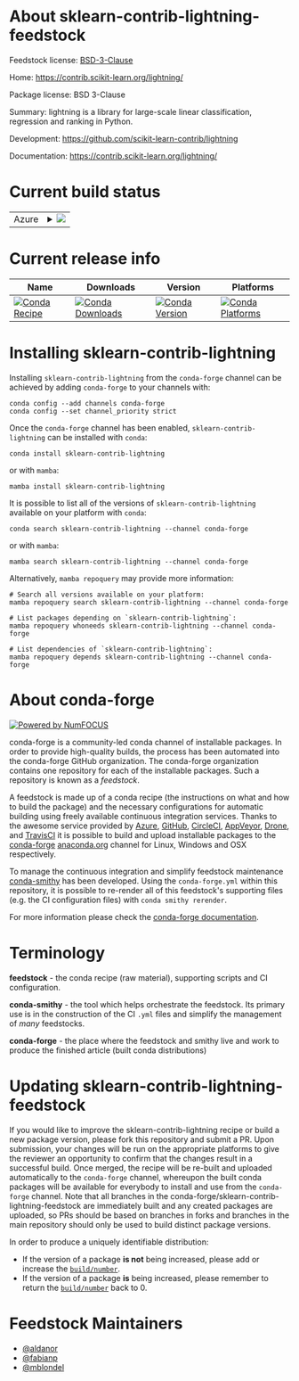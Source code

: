 About sklearn-contrib-lightning-feedstock
=========================================

Feedstock license: [BSD-3-Clause](https://github.com/conda-forge/sklearn-contrib-lightning-feedstock/blob/main/LICENSE.txt)

Home: https://contrib.scikit-learn.org/lightning/

Package license: BSD 3-Clause

Summary: lightning is a library for large-scale linear classification, regression and ranking in Python.

Development: https://github.com/scikit-learn-contrib/lightning

Documentation: https://contrib.scikit-learn.org/lightning/

Current build status
====================


<table>
    
  <tr>
    <td>Azure</td>
    <td>
      <details>
        <summary>
          <a href="https://dev.azure.com/conda-forge/feedstock-builds/_build/latest?definitionId=5226&branchName=main">
            <img src="https://dev.azure.com/conda-forge/feedstock-builds/_apis/build/status/sklearn-contrib-lightning-feedstock?branchName=main">
          </a>
        </summary>
        <table>
          <thead><tr><th>Variant</th><th>Status</th></tr></thead>
          <tbody><tr>
              <td>linux_64_numpy1.22python3.8.____cpython</td>
              <td>
                <a href="https://dev.azure.com/conda-forge/feedstock-builds/_build/latest?definitionId=5226&branchName=main">
                  <img src="https://dev.azure.com/conda-forge/feedstock-builds/_apis/build/status/sklearn-contrib-lightning-feedstock?branchName=main&jobName=linux&configuration=linux%20linux_64_numpy1.22python3.8.____cpython" alt="variant">
                </a>
              </td>
            </tr><tr>
              <td>linux_64_numpy2.0python3.10.____cpython</td>
              <td>
                <a href="https://dev.azure.com/conda-forge/feedstock-builds/_build/latest?definitionId=5226&branchName=main">
                  <img src="https://dev.azure.com/conda-forge/feedstock-builds/_apis/build/status/sklearn-contrib-lightning-feedstock?branchName=main&jobName=linux&configuration=linux%20linux_64_numpy2.0python3.10.____cpython" alt="variant">
                </a>
              </td>
            </tr><tr>
              <td>linux_64_numpy2.0python3.11.____cpython</td>
              <td>
                <a href="https://dev.azure.com/conda-forge/feedstock-builds/_build/latest?definitionId=5226&branchName=main">
                  <img src="https://dev.azure.com/conda-forge/feedstock-builds/_apis/build/status/sklearn-contrib-lightning-feedstock?branchName=main&jobName=linux&configuration=linux%20linux_64_numpy2.0python3.11.____cpython" alt="variant">
                </a>
              </td>
            </tr><tr>
              <td>linux_64_numpy2.0python3.12.____cpython</td>
              <td>
                <a href="https://dev.azure.com/conda-forge/feedstock-builds/_build/latest?definitionId=5226&branchName=main">
                  <img src="https://dev.azure.com/conda-forge/feedstock-builds/_apis/build/status/sklearn-contrib-lightning-feedstock?branchName=main&jobName=linux&configuration=linux%20linux_64_numpy2.0python3.12.____cpython" alt="variant">
                </a>
              </td>
            </tr><tr>
              <td>linux_64_numpy2.0python3.9.____cpython</td>
              <td>
                <a href="https://dev.azure.com/conda-forge/feedstock-builds/_build/latest?definitionId=5226&branchName=main">
                  <img src="https://dev.azure.com/conda-forge/feedstock-builds/_apis/build/status/sklearn-contrib-lightning-feedstock?branchName=main&jobName=linux&configuration=linux%20linux_64_numpy2.0python3.9.____cpython" alt="variant">
                </a>
              </td>
            </tr><tr>
              <td>osx_64_numpy1.22python3.8.____cpython</td>
              <td>
                <a href="https://dev.azure.com/conda-forge/feedstock-builds/_build/latest?definitionId=5226&branchName=main">
                  <img src="https://dev.azure.com/conda-forge/feedstock-builds/_apis/build/status/sklearn-contrib-lightning-feedstock?branchName=main&jobName=osx&configuration=osx%20osx_64_numpy1.22python3.8.____cpython" alt="variant">
                </a>
              </td>
            </tr><tr>
              <td>osx_64_numpy2.0python3.10.____cpython</td>
              <td>
                <a href="https://dev.azure.com/conda-forge/feedstock-builds/_build/latest?definitionId=5226&branchName=main">
                  <img src="https://dev.azure.com/conda-forge/feedstock-builds/_apis/build/status/sklearn-contrib-lightning-feedstock?branchName=main&jobName=osx&configuration=osx%20osx_64_numpy2.0python3.10.____cpython" alt="variant">
                </a>
              </td>
            </tr><tr>
              <td>osx_64_numpy2.0python3.11.____cpython</td>
              <td>
                <a href="https://dev.azure.com/conda-forge/feedstock-builds/_build/latest?definitionId=5226&branchName=main">
                  <img src="https://dev.azure.com/conda-forge/feedstock-builds/_apis/build/status/sklearn-contrib-lightning-feedstock?branchName=main&jobName=osx&configuration=osx%20osx_64_numpy2.0python3.11.____cpython" alt="variant">
                </a>
              </td>
            </tr><tr>
              <td>osx_64_numpy2.0python3.12.____cpython</td>
              <td>
                <a href="https://dev.azure.com/conda-forge/feedstock-builds/_build/latest?definitionId=5226&branchName=main">
                  <img src="https://dev.azure.com/conda-forge/feedstock-builds/_apis/build/status/sklearn-contrib-lightning-feedstock?branchName=main&jobName=osx&configuration=osx%20osx_64_numpy2.0python3.12.____cpython" alt="variant">
                </a>
              </td>
            </tr><tr>
              <td>osx_64_numpy2.0python3.9.____cpython</td>
              <td>
                <a href="https://dev.azure.com/conda-forge/feedstock-builds/_build/latest?definitionId=5226&branchName=main">
                  <img src="https://dev.azure.com/conda-forge/feedstock-builds/_apis/build/status/sklearn-contrib-lightning-feedstock?branchName=main&jobName=osx&configuration=osx%20osx_64_numpy2.0python3.9.____cpython" alt="variant">
                </a>
              </td>
            </tr><tr>
              <td>win_64_numpy1.22python3.8.____cpython</td>
              <td>
                <a href="https://dev.azure.com/conda-forge/feedstock-builds/_build/latest?definitionId=5226&branchName=main">
                  <img src="https://dev.azure.com/conda-forge/feedstock-builds/_apis/build/status/sklearn-contrib-lightning-feedstock?branchName=main&jobName=win&configuration=win%20win_64_numpy1.22python3.8.____cpython" alt="variant">
                </a>
              </td>
            </tr><tr>
              <td>win_64_numpy2.0python3.10.____cpython</td>
              <td>
                <a href="https://dev.azure.com/conda-forge/feedstock-builds/_build/latest?definitionId=5226&branchName=main">
                  <img src="https://dev.azure.com/conda-forge/feedstock-builds/_apis/build/status/sklearn-contrib-lightning-feedstock?branchName=main&jobName=win&configuration=win%20win_64_numpy2.0python3.10.____cpython" alt="variant">
                </a>
              </td>
            </tr><tr>
              <td>win_64_numpy2.0python3.11.____cpython</td>
              <td>
                <a href="https://dev.azure.com/conda-forge/feedstock-builds/_build/latest?definitionId=5226&branchName=main">
                  <img src="https://dev.azure.com/conda-forge/feedstock-builds/_apis/build/status/sklearn-contrib-lightning-feedstock?branchName=main&jobName=win&configuration=win%20win_64_numpy2.0python3.11.____cpython" alt="variant">
                </a>
              </td>
            </tr><tr>
              <td>win_64_numpy2.0python3.12.____cpython</td>
              <td>
                <a href="https://dev.azure.com/conda-forge/feedstock-builds/_build/latest?definitionId=5226&branchName=main">
                  <img src="https://dev.azure.com/conda-forge/feedstock-builds/_apis/build/status/sklearn-contrib-lightning-feedstock?branchName=main&jobName=win&configuration=win%20win_64_numpy2.0python3.12.____cpython" alt="variant">
                </a>
              </td>
            </tr><tr>
              <td>win_64_numpy2.0python3.9.____cpython</td>
              <td>
                <a href="https://dev.azure.com/conda-forge/feedstock-builds/_build/latest?definitionId=5226&branchName=main">
                  <img src="https://dev.azure.com/conda-forge/feedstock-builds/_apis/build/status/sklearn-contrib-lightning-feedstock?branchName=main&jobName=win&configuration=win%20win_64_numpy2.0python3.9.____cpython" alt="variant">
                </a>
              </td>
            </tr>
          </tbody>
        </table>
      </details>
    </td>
  </tr>
</table>

Current release info
====================

| Name | Downloads | Version | Platforms |
| --- | --- | --- | --- |
| [![Conda Recipe](https://img.shields.io/badge/recipe-sklearn--contrib--lightning-green.svg)](https://anaconda.org/conda-forge/sklearn-contrib-lightning) | [![Conda Downloads](https://img.shields.io/conda/dn/conda-forge/sklearn-contrib-lightning.svg)](https://anaconda.org/conda-forge/sklearn-contrib-lightning) | [![Conda Version](https://img.shields.io/conda/vn/conda-forge/sklearn-contrib-lightning.svg)](https://anaconda.org/conda-forge/sklearn-contrib-lightning) | [![Conda Platforms](https://img.shields.io/conda/pn/conda-forge/sklearn-contrib-lightning.svg)](https://anaconda.org/conda-forge/sklearn-contrib-lightning) |

Installing sklearn-contrib-lightning
====================================

Installing `sklearn-contrib-lightning` from the `conda-forge` channel can be achieved by adding `conda-forge` to your channels with:

```
conda config --add channels conda-forge
conda config --set channel_priority strict
```

Once the `conda-forge` channel has been enabled, `sklearn-contrib-lightning` can be installed with `conda`:

```
conda install sklearn-contrib-lightning
```

or with `mamba`:

```
mamba install sklearn-contrib-lightning
```

It is possible to list all of the versions of `sklearn-contrib-lightning` available on your platform with `conda`:

```
conda search sklearn-contrib-lightning --channel conda-forge
```

or with `mamba`:

```
mamba search sklearn-contrib-lightning --channel conda-forge
```

Alternatively, `mamba repoquery` may provide more information:

```
# Search all versions available on your platform:
mamba repoquery search sklearn-contrib-lightning --channel conda-forge

# List packages depending on `sklearn-contrib-lightning`:
mamba repoquery whoneeds sklearn-contrib-lightning --channel conda-forge

# List dependencies of `sklearn-contrib-lightning`:
mamba repoquery depends sklearn-contrib-lightning --channel conda-forge
```


About conda-forge
=================

[![Powered by
NumFOCUS](https://img.shields.io/badge/powered%20by-NumFOCUS-orange.svg?style=flat&colorA=E1523D&colorB=007D8A)](https://numfocus.org)

conda-forge is a community-led conda channel of installable packages.
In order to provide high-quality builds, the process has been automated into the
conda-forge GitHub organization. The conda-forge organization contains one repository
for each of the installable packages. Such a repository is known as a *feedstock*.

A feedstock is made up of a conda recipe (the instructions on what and how to build
the package) and the necessary configurations for automatic building using freely
available continuous integration services. Thanks to the awesome service provided by
[Azure](https://azure.microsoft.com/en-us/services/devops/), [GitHub](https://github.com/),
[CircleCI](https://circleci.com/), [AppVeyor](https://www.appveyor.com/),
[Drone](https://cloud.drone.io/welcome), and [TravisCI](https://travis-ci.com/)
it is possible to build and upload installable packages to the
[conda-forge](https://anaconda.org/conda-forge) [anaconda.org](https://anaconda.org/)
channel for Linux, Windows and OSX respectively.

To manage the continuous integration and simplify feedstock maintenance
[conda-smithy](https://github.com/conda-forge/conda-smithy) has been developed.
Using the ``conda-forge.yml`` within this repository, it is possible to re-render all of
this feedstock's supporting files (e.g. the CI configuration files) with ``conda smithy rerender``.

For more information please check the [conda-forge documentation](https://conda-forge.org/docs/).

Terminology
===========

**feedstock** - the conda recipe (raw material), supporting scripts and CI configuration.

**conda-smithy** - the tool which helps orchestrate the feedstock.
                   Its primary use is in the construction of the CI ``.yml`` files
                   and simplify the management of *many* feedstocks.

**conda-forge** - the place where the feedstock and smithy live and work to
                  produce the finished article (built conda distributions)


Updating sklearn-contrib-lightning-feedstock
============================================

If you would like to improve the sklearn-contrib-lightning recipe or build a new
package version, please fork this repository and submit a PR. Upon submission,
your changes will be run on the appropriate platforms to give the reviewer an
opportunity to confirm that the changes result in a successful build. Once
merged, the recipe will be re-built and uploaded automatically to the
`conda-forge` channel, whereupon the built conda packages will be available for
everybody to install and use from the `conda-forge` channel.
Note that all branches in the conda-forge/sklearn-contrib-lightning-feedstock are
immediately built and any created packages are uploaded, so PRs should be based
on branches in forks and branches in the main repository should only be used to
build distinct package versions.

In order to produce a uniquely identifiable distribution:
 * If the version of a package **is not** being increased, please add or increase
   the [``build/number``](https://docs.conda.io/projects/conda-build/en/latest/resources/define-metadata.html#build-number-and-string).
 * If the version of a package **is** being increased, please remember to return
   the [``build/number``](https://docs.conda.io/projects/conda-build/en/latest/resources/define-metadata.html#build-number-and-string)
   back to 0.

Feedstock Maintainers
=====================

* [@aldanor](https://github.com/aldanor/)
* [@fabianp](https://github.com/fabianp/)
* [@mblondel](https://github.com/mblondel/)

